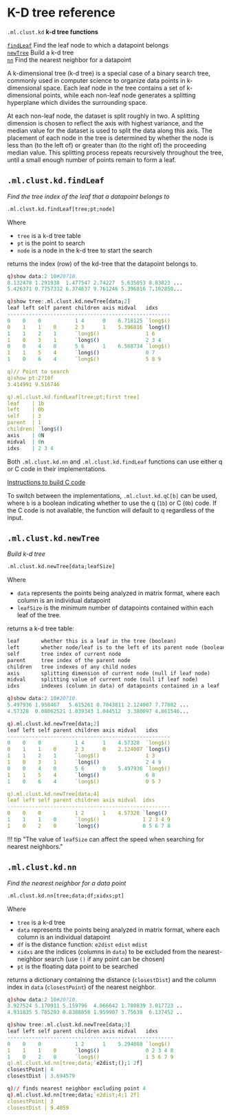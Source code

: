 # K-D tree reference

`.ml.clust.kd`   **k-d tree functions**

[`findLeaf`](#mlclustkdfindleaf)       Find the leaf node to which a datapoint belongs<br>
[`newTree`](#mlclustkdnewtree)       Build a k-d tree<br>
[`nn`](#mlclustkdnn)            Find the nearest neighbor for a datapoint


A k-dimensional tree (k-d tree) is a special case of a binary search tree, commonly used in computer science to organize data points in k-dimensional space. Each leaf node in the tree contains a set of k-dimensional points, while each non-leaf node generates a splitting hyperplane which divides the surrounding space.

At each non-leaf node, the dataset is split roughly in two. A splitting dimension is chosen to reflect the axis with highest variance, and the median value for the dataset is used to split the data along this axis. The placement of each node in the tree is determined by whether the node is less than (to the left of) or greater than (to the right of) the proceeding median value. This splitting process repeats recursively throughout the tree, until a small enough number of points remain to form a leaf.


## `.ml.clust.kd.findLeaf`

_Find the tree index of the leaf that a datapoint belongs to_

```txt
.ml.clust.kd.findLeaf[tree;pt;node]
```

Where

-   `tree` is a k-d tree table
-   `pt` is the point to search
-   `node` is a node in the k-d tree to start the search

returns the index (row) of the kd-tree that the datapoint belongs to.

```q
q)show data:2 10#20?10.
8.132478 1.291938  1.477547 2.74227  5.635053 8.83823 ...
5.426371 0.7757332 6.374637 9.761246 5.396816 7.162858...

q)show tree:.ml.clust.kd.newTree[data;2]
leaf left self parent children axis midval   idxs
-----------------------------------------------------
0    0    0           1 4      0    6.718125 `long$()
0    1    1    0      2 3      1    5.396816 `long$()
1    1    2    1      `long$()               1 6
1    0    3    1      `long$()               2 3 4
0    0    4    0      5 6      1    6.568734 `long$()
1    1    5    4      `long$()               0 7
1    0    6    4      `long$()               5 8 9

q)// Point to search
q)show pt:2?10f
3.414991 9.516746

q).ml.clust.kd.findLeaf[tree;pt;first tree]
leaf    | 1b
left    | 0b
self    | 3
parent  | 1
children| `long$()
axis    | 0N
midval  | 0n
idxs    | 2 3 4
```

Both `.ml.clust.kd.nn` and `.ml.clust.kd.findLeaf` functions can use either q or C code in their implementations. 

[Instructions to build C code](../../clust/README.md)

To switch between the implementations, `.ml.clust.kd.qC[b]` can be used, where `b` is a boolean indicating whether to use the q (`1b`) or C (`0b`) code. If the C code is not available, the function will default to q regardless of the input.


## `.ml.clust.kd.newTree`

_Build k-d tree_

```txt
.ml.clust.kd.newTree[data;leafSize]
```

Where

-   `data` represents the points being analyzed in matrix format, where each column is an individual datapoint
-   `leafSize` is the minimum number of datapoints contained within each leaf of the tree.

returns a k-d tree table:

```txt
leaf       whether this is a leaf in the tree (boolean)
left       whether node/leaf is to the left of its parent node (boolean)
self       tree index of current node
parent     tree index of the parent node
children   tree indexes of any child nodes
axis       splitting dimension of current node (null if leaf node)
midval     splitting value of current node (null if leaf node)
idxs       indexes (column in data) of datapoints contained in a leaf
```

```q
q)show data:2 10#20?10.
5.497936 1.958467   5.615261 0.7043811 2.124007 7.77882 ...
4.57328  0.08062521 1.039343 1.044512  3.380097 4.861546...

q).ml.clust.kd.newTree[data;2]
leaf left self parent children axis midval   idxs
-----------------------------------------------------
0    0    0           1 4      1    4.57328  `long$()
0    1    1    0      2 3      0    2.124007 `long$()
1    1    2    1      `long$()               1 3
1    0    3    1      `long$()               2 4 9
0    0    4    0      5 6      0    5.497936 `long$()
1    1    5    4      `long$()               6 8
1    0    6    4      `long$()               0 5 7

q).ml.clust.kd.newTree[data;4]
leaf left self parent children axis midval  idxs
-----------------------------------------------------
0    0    0           1 2      1    4.57328 `long$()
1    1    1    0      `long$()              1 2 3 4 9
1    0    2    0      `long$()              0 5 6 7 8
```

!!! tip "The value of `leafSize` can affect the speed when searching for nearest neighbors."


## `.ml.clust.kd.nn`

_Find the nearest neighbor for a data point_

```txt
.ml.clust.kd.nn[tree;data;df;xidxs;pt]
```

Where

-   `tree` is a k-d tree
-   `data` represents the points being analyzed in matrix format, where each column is an individual datapoint
-   `df` is the distance function: `e2dist` `edist` `mdist`
-   `xidxs` are the indices (columns in `data`) to be excluded from the nearest-neighbor search (use `()` if any point can be chosen)
-   `pt` is the floating data point to be searched

returns a dictionary containing the distance (`closestDist`) and the column index in `data` (`closestPoint`) of the nearest neighbor.

```q
q)show data:2 10#20?10.
3.927524 5.170911 5.159796  4.066642 1.780839 3.017723 ..
4.931835 5.785203 0.8388858 1.959907 3.75638  6.137452 ..

q)show tree:.ml.clust.kd.newTree[data;3]
leaf left self parent children axis midval   idxs
------------------------------------------------------
0    0    0           1 2      1    5.294808 `long$()
1    1    1    0      `long$()               0 2 3 4 8
1    0    2    0      `long$()               1 5 6 7 9
q).ml.clust.kd.nn[tree;data;`e2dist;();1 2f]
closestPoint| 4
closestDist | 3.694579

q)// finds nearest neighbor excluding point 4
q).ml.clust.kd.nn[tree;data;`e2dist;4;1 2f]
closestPoint| 3
closestDist | 9.4059
```
